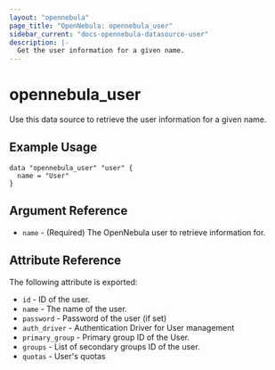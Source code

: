 ```yaml
---
layout: "opennebula"
page_title: "OpenNebula: opennebula_user"
sidebar_current: "docs-opennebula-datasource-user"
description: |-
  Get the user information for a given name.
---
```


# opennebula_user

Use this data source to retrieve the user information for a given name.

## Example Usage

```hcl
data "opennebula_user" "user" {
  name = "User"
}
```

## Argument Reference

 * `name` - (Required) The OpenNebula user to retrieve information for.

## Attribute Reference

The following attribute is exported:
* `id` - ID of the user.
* `name` - The name of the user.
* `password` - Password of the user (if set)
* `auth_driver` - Authentication Driver for User management
* `primary_group` - Primary group ID of the User.
* `groups` - List of secondary groups ID of the user.
* `quotas` - User's quotas
